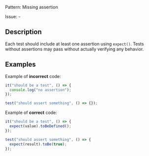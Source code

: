 Pattern: Missing assertion

Issue: -

## Description

Each test should include at least one assertion using `expect()`. Tests without assertions may pass without actually verifying any behavior.

## Examples

Example of **incorrect** code:
```javascript
it("should be a test", () => {
  console.log("no assertion");
});

test("should assert something", () => {});
```

Example of **correct** code:
```javascript
it("should be a test", () => {
  expect(value).toBeDefined();
});

test("should assert something", () => {
  expect(result).toBe(true);
});
```